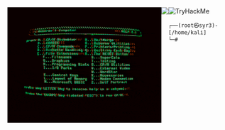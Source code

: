 <div>
    <img align="left" height="260vh" src="/Gifs/EHil.gif">
    <img align="left" height="260vh" src="[https://upload.wikimedia.org/wikipedia/commons/3/3d/1_120_transparent.png](https://i.gifer.com/EHil.mp4)">

    
</div>

<img src="https://tryhackme-badges.s3.amazonaws.com/SYR3.png" alt="TryHackMe">



```
┌──(root㉿syr3)-[/home/kali]
└─# 

```
